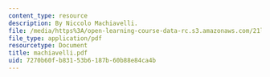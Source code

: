 ```yaml
---
content_type: resource
description: By Niccolo Machiavelli.
file: /media/https%3A/open-learning-course-data-rc.s3.amazonaws.com/21l-703-english-renaissance-drama-theatre-and-society-in-the-age-of-shakespeare-fall-2003/7270b60fb83153b6187b60b88e84ca4b_machiavelli.pdf
file_type: application/pdf
resourcetype: Document
title: machiavelli.pdf
uid: 7270b60f-b831-53b6-187b-60b88e84ca4b
---
```

